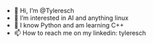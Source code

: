 - 👋 Hi, I’m @Tyleresch
- 👀 I’m interested in AI and anything linux 
- 🌱 I know Python and am learning C++
- 📫 How to reach me on my linkedin: tyleresch

<!---
Tyleresch/Tyleresch is a ✨ special ✨ repository because its `README.md` (this file) appears on your GitHub profile.
You can click the Preview link to take a look at your changes.
--->

